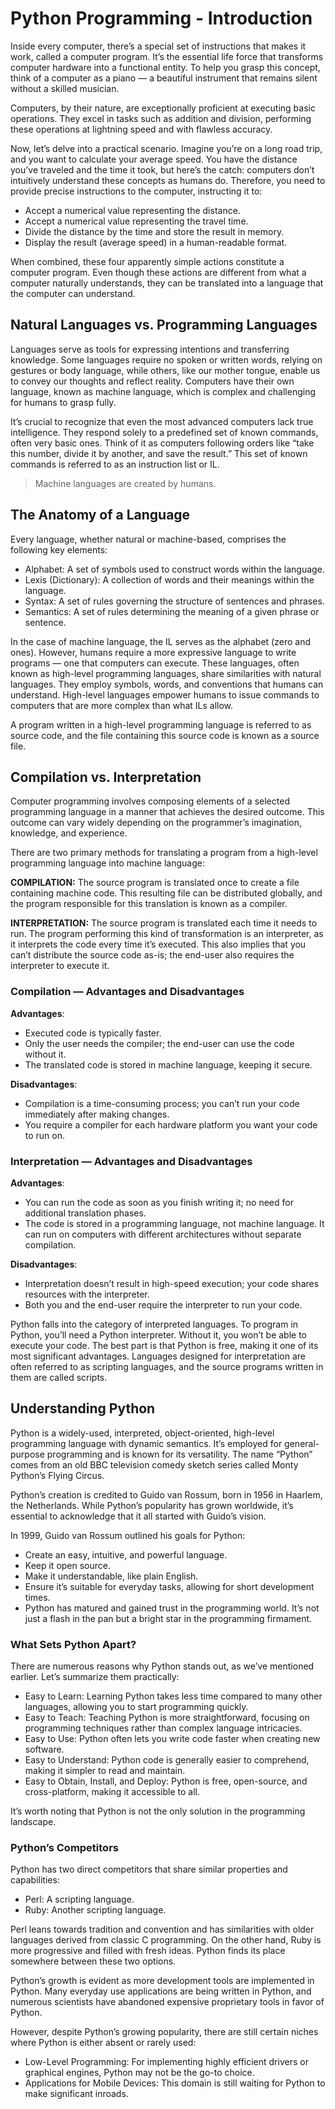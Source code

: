 # Python Programming - Introduction

Inside every computer, there’s a special set of instructions that makes it work, called a computer program. It’s the essential life force that transforms computer hardware into a functional entity. To help you grasp this concept, think of a computer as a piano — a beautiful instrument that remains silent without a skilled musician.

Computers, by their nature, are exceptionally proficient at executing basic operations. They excel in tasks such as addition and division, performing these operations at lightning speed and with flawless accuracy.

Now, let’s delve into a practical scenario. Imagine you’re on a long road trip, and you want to calculate your average speed. You have the distance you’ve traveled and the time it took, but here’s the catch: computers don’t intuitively understand these concepts as humans do. Therefore, you need to provide precise instructions to the computer, instructing it to:

- Accept a numerical value representing the distance.
- Accept a numerical value representing the travel time.
- Divide the distance by the time and store the result in memory.
- Display the result (average speed) in a human-readable format.

When combined, these four apparently simple actions constitute a computer program. Even though these actions are different from what a computer naturally understands, they can be translated into a language that the computer can understand.

## Natural Languages vs. Programming Languages

Languages serve as tools for expressing intentions and transferring knowledge. Some languages require no spoken or written words, relying on gestures or body language, while others, like our mother tongue, enable us to convey our thoughts and reflect reality. Computers have their own language, known as machine language, which is complex and challenging for humans to grasp fully.

It’s crucial to recognize that even the most advanced computers lack true intelligence. They respond solely to a predefined set of known commands, often very basic ones. Think of it as computers following orders like “take this number, divide it by another, and save the result.” This set of known commands is referred to as an instruction list or IL.

> Machine languages are created by humans.

## The Anatomy of a Language

Every language, whether natural or machine-based, comprises the following key elements:

- Alphabet: A set of symbols used to construct words within the language.
- Lexis (Dictionary): A collection of words and their meanings within the language.
- Syntax: A set of rules governing the structure of sentences and phrases.
- Semantics: A set of rules determining the meaning of a given phrase or sentence.

In the case of machine language, the IL serves as the alphabet (zero and ones). However, humans require a more expressive language to write programs — one that computers can execute. These languages, often known as high-level programming languages, share similarities with natural languages. They employ symbols, words, and conventions that humans can understand. High-level languages empower humans to issue commands to computers that are more complex than what ILs allow.

A program written in a high-level programming language is referred to as source code, and the file containing this source code is known as a source file.

## Compilation vs. Interpretation

Computer programming involves composing elements of a selected programming language in a manner that achieves the desired outcome. This outcome can vary widely depending on the programmer’s imagination, knowledge, and experience.

There are two primary methods for translating a program from a high-level programming language into machine language:

**COMPILATION:** The source program is translated once to create a file containing machine code. This resulting file can be distributed globally, and the program responsible for this translation is known as a compiler.

**INTERPRETATION:** The source program is translated each time it needs to run. The program performing this kind of transformation is an interpreter, as it interprets the code every time it’s executed. This also implies that you can’t distribute the source code as-is; the end-user also requires the interpreter to execute it.

### Compilation — Advantages and Disadvantages

**Advantages**:

- Executed code is typically faster.
- Only the user needs the compiler; the end-user can use the code without it.
- The translated code is stored in machine language, keeping it secure.

**Disadvantages**:

- Compilation is a time-consuming process; you can’t run your code immediately after making changes.
- You require a compiler for each hardware platform you want your code to run on.

### Interpretation — Advantages and Disadvantages

**Advantages**:

- You can run the code as soon as you finish writing it; no need for additional translation phases.
- The code is stored in a programming language, not machine language. It can run on computers with different architectures without separate compilation.

**Disadvantages**:

- Interpretation doesn’t result in high-speed execution; your code shares resources with the interpreter.
- Both you and the end-user require the interpreter to run your code.

Python falls into the category of interpreted languages. To program in Python, you’ll need a Python interpreter. Without it, you won’t be able to execute your code. The best part is that Python is free, making it one of its most significant advantages. Languages designed for interpretation are often referred to as scripting languages, and the source programs written in them are called scripts.

## Understanding Python

Python is a widely-used, interpreted, object-oriented, high-level programming language with dynamic semantics. It’s employed for general-purpose programming and is known for its versatility. The name “Python” comes from an old BBC television comedy sketch series called Monty Python’s Flying Circus.

Python’s creation is credited to Guido van Rossum, born in 1956 in Haarlem, the Netherlands. While Python’s popularity has grown worldwide, it’s essential to acknowledge that it all started with Guido’s vision.

In 1999, Guido van Rossum outlined his goals for Python:

- Create an easy, intuitive, and powerful language.
- Keep it open source.
- Make it understandable, like plain English.
- Ensure it’s suitable for everyday tasks, allowing for short development times.
- Python has matured and gained trust in the programming world. It’s not just a flash in the pan but a bright star in the programming firmament.

### What Sets Python Apart?

There are numerous reasons why Python stands out, as we’ve mentioned earlier. Let’s summarize them practically:

- Easy to Learn: Learning Python takes less time compared to many other languages, allowing you to start programming quickly.
- Easy to Teach: Teaching Python is more straightforward, focusing on programming techniques rather than complex language intricacies.
- Easy to Use: Python often lets you write code faster when creating new software.
- Easy to Understand: Python code is generally easier to comprehend, making it simpler to read and maintain.
- Easy to Obtain, Install, and Deploy: Python is free, open-source, and cross-platform, making it accessible to all.

It’s worth noting that Python is not the only solution in the programming landscape.

### Python’s Competitors

Python has two direct competitors that share similar properties and capabilities:

- Perl: A scripting language.
- Ruby: Another scripting language.

Perl leans towards tradition and convention and has similarities with older languages derived from classic C programming. On the other hand, Ruby is more progressive and filled with fresh ideas. Python finds its place somewhere between these two options.

Python’s growth is evident as more development tools are implemented in Python. Many everyday use applications are being written in Python, and numerous scientists have abandoned expensive proprietary tools in favor of Python.

However, despite Python’s growing popularity, there are still certain niches where Python is either absent or rarely used:

- Low-Level Programming: For implementing highly efficient drivers or graphical engines, Python may not be the go-to choice.
- Applications for Mobile Devices: This domain is still waiting for Python to make significant inroads.
